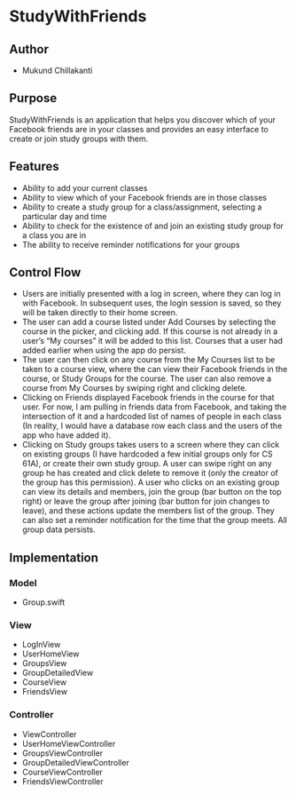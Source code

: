 # StudyWithFriends

## Author
* Mukund Chillakanti

## Purpose

StudyWithFriends is an application that helps you discover which of your Facebook friends are in your classes and provides an easy interface to create or join study groups with them.

## Features

* Ability to add your current classes 
* Ability to view which of your Facebook friends are in those classes
* Ability to create a study group for a class/assignment, selecting a particular day and time
* Ability to check for the existence of and join an existing study group for a class you are in
* The ability to receive reminder notifications for your groups

## Control Flow

* Users are initially presented with a log in screen, where they can log in with Facebook. In subsequent uses, the login session is saved, so they will be taken directly to their home screen.
* The user can add a course listed under Add Courses by selecting the course in the picker, and clicking add. If this course is not already in a user’s “My courses” it will be added to this list. Courses that a user had added earlier when using the app do persist.  
* The user can then click on any course from the My Courses list to be taken to a course view, where the can view their Facebook friends in the course, or Study Groups for the course. The user can also remove a course from My Courses by swiping right and clicking delete. 
* Clicking on Friends displayed Facebook friends in the course for that user. For now, I am pulling in friends data from Facebook, and taking the intersection of it and a hardcoded list of names of people in each class (In reality, I would have a database row each class and the users of the app who have added it).
* Clicking on Study groups takes users to a screen where they can click on existing groups (I have hardcoded a few initial groups only for CS 61A), or create their own study group. A user can swipe right on any group he has created and click delete to remove it (only the creator of the group has this permission). A user who clicks on an existing group can view its details and members, join the group (bar button on the top right) or leave the group after joining (bar button for join changes to leave), and these actions update the members list of the group. They can also set a reminder notification for the time that the group meets. All group data persists.


## Implementation

### Model

* Group.swift

### View

* LogInView
* UserHomeView
* GroupsView
* GroupDetailedView
* CourseView
* FriendsView

### Controller

* ViewController
* UserHomeViewController
* GroupsViewController
* GroupDetailedViewController
* CourseViewController
* FriendsViewController




